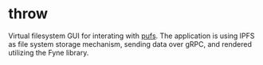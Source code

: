 # throw
Virtual filesystem GUI for interating with [pufs](https://github.com/BitlyTwiser/pufs). 
The application is using IPFS as file system storage mechanism, sending data over gRPC, and rendered utilizing the Fyne library.

